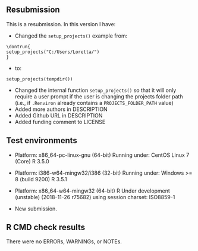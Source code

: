 ## Resubmission
This is a resubmission. In this version I have:

* Changed the `setup_projects()` example from:

```
\dontrun{
setup_projects("C:/Users/Loretta/")
}
```

* to:

```
setup_projects(tempdir())
```
* Changed the internal function `setup_projects()` so that it will only require a user prompt if the user is changing the projects folder path (i.e., if `.Renviron` already contains a `PROJECTS_FOLDER_PATH` value)
* Added more authors in DESCRIPTION
* Added Github URL in DESCRIPTION
* Added funding comment to LICENSE

## Test environments
* Platform: x86_64-pc-linux-gnu (64-bit)
  Running under: CentOS Linux 7 (Core)
  R 3.5.0
* Platform: i386-w64-mingw32/i386 (32-bit)
  Running under: Windows >= 8 (build 9200)
  R 3.5.1
* Platform: x86_64-w64-mingw32 (64-bit)
  R Under development (unstable) (2018-11-26 r75682)
  using session charset: ISO8859-1

* New submission.


## R CMD check results
There were no ERRORs, WARNINGs, or NOTEs.
